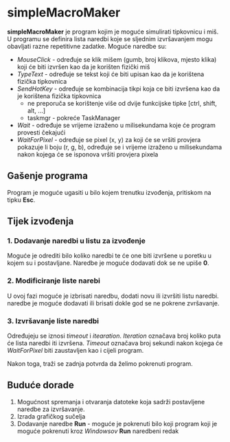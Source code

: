 # simpleMacroMaker

**simpleMacroMaker** je program kojim je moguće simulirati tipkovnicu i miš. U programu se definira lista naredbi koje se sljednim izvršavanjem mogu obavljati razne repetitivne zadatke. Moguće naredbe su:
- *MouseClick* - određuje se klik mišem (gumb, broj klikova, mjesto klika) koji će biti izvršen kao da je korišten fizički miš
- *TypeText* - određuje se tekst koji će biti upisan kao da je korištena fizička tipkovnica
- *SendHotKey* - određuje se kombinacija tikpi koja ce biti izvršena kao da je korištena fizička tipkovnica 
    - ne preporuča se korištenje više od dvije funkcijske tipke [ctrl, shift, alt, ...]
    - taskmgr - pokreće TaskManager
- *Wait* - određuje se vrijeme izraženo u milisekundama koje će program provesti čekajući
- *WaitForPixel* - određuje se pixel (x, y) za koji će se vršiti provjera pokazuje li boju (r, g, b), određuje se i vrijeme izraženo u milisekundama nakon kojega će se isponova vršiti provjera pixela

## Gašenje programa

Program je moguće ugasiti u bilo kojem trenutku izvođenja, pritiskom na tipku **Esc**.

## Tijek izvođenja

### 1. Dodavanje naredbi u listu za izvođenje

Moguće je odrediti bilo koliko naredbi te će one biti izvršene u poretku u kojem su i postavljane. Naredbe je moguće dodavati dok se ne upiše **0**.

### 2. Modificiranje liste narebi

U ovoj fazi moguće je izbrisati naredbu, dodati novu ili izvršiti listu naredbi. naredbe je moguće dodavati ili brisati dokle god se ne pokrene zvršavanje.

### 3. Izvršavanje liste naredbi

Određujeju se iznosi *timeout* i *itearation*. *Iteration* označava broj koliko puta će lista naredbi iti izvršena. *Timeout* označava broj sekundi nakon kojega će *WaitForPixel* biti zaustavljen kao i cijeli program.

Nakon toga, traži se zadnja potvrda da želimo pokrenuti program.

## Buduće dorade

1. Mogućnost spremanja i otvaranja datoteke koja sadrži postavljene naredbe za izvršavanje.
2. Izrada grafičkog sučelja
3. Dodavanje naredbe **Run** - moguće je pokrenuti bilo koji program koji je moguće pokrenuti kroz *Windowsov* **Run** naredbeni redak